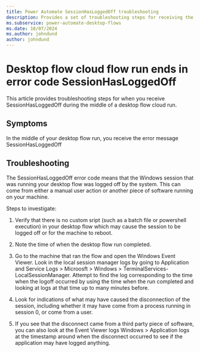 ```yaml
---
title: Power Automate SessionHasLoggedOff troubleshooting
description: Provides a set of troubleshooting steps for receiving the error SessionHasLoggedOff
ms.subservice: power-automate-desktop-flows
ms.date: 10/07/2024
ms.author: johndund 
author: johndund
---
```

# Desktop flow cloud flow run ends in error code SessionHasLoggedOff

This article provides troubleshooting steps for when you receive SessionHasLoggedOff during the middle of a desktop flow cloud run.

## Symptoms

In the middle of your desktop flow run, you receive the error message SessionHasLoggedOff

## Troubleshooting

The SessionHasLoggedOff error code means that the Windows session that was running your desktop flow was logged off by the system. This can come from either a manual user action or another piece of software running on your machine.

Steps to investigate:

1. Verify that there is no custom sript (such as a batch file or powershell execution) in your desktop flow which may cause the session to be logged off or for the machine to reboot.

1. Note the time of when the desktop flow run completed.

1. Go to the machine that ran the flow and open the Windows Event Viewer. Look in the local session manager logs by going to Application and Service Logs > Microosft > Windows > TerminalServices-LocalSessionManager. Attempt to find the log corresponding to the time when the logoff occurred by using the time when the run completed and looking at logs at that time up to many minutes before. 

1. Look for indications of what may have caused the disconnection of the session, including whether it may have come from a process running in session 0, or come from a user.

1. If you see that the disconnect came from a third party piece of software, you can also look at the Event Viewer logs Windows > Application logs at the timestamp around when the disconnect occurred to see if the application may have logged anything.
